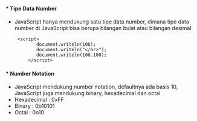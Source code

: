 #### * Tipe Data Number

* JavaScript hanya mendukung satu tipe data number, dimana tipe data number di JavaScript bisa
  berupa bilangan bulat atau bilangan desimal

  ```
   <script>
          document.writeln(100);
          document.writeln("</br>");
          document.writeln(100.100);
       </script>
  ```

#### * Number Notation

* JavaScript mendukung number notation, defaultnya ada basis 10, JavaScript juga mendukung
  binary, hexadecimal dan octal
* Hexadecimal : 0xFF
* Binary : 0b10101
* Octal : 0o10
